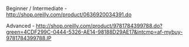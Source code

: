Beginner / Intermediate - http://shop.oreilly.com/product/0636920034391.do

Advanced - http://shop.oreilly.com/product/9781784399788.do?green=4CDF299C-0444-5326-AE14-98188D29AE17&intcmp=af-mybuy-9781784399788.IP
